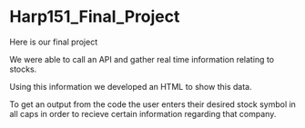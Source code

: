 # Harp151_Final_Project

Here is our final project


We were able to call an API and gather real time information relating to stocks.

Using this information we developed an HTML to show this data.

To get an output from the code the user enters their desired stock symbol in all caps in order to recieve certain information regarding that company.
